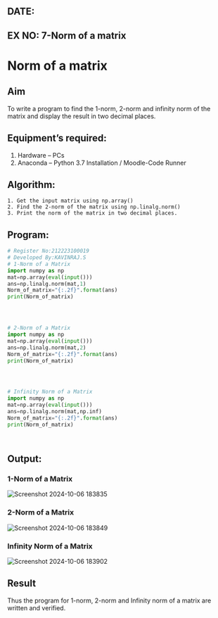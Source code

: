 ## DATE:
## EX NO: 7-Norm of a matrix
# Norm of a matrix
## Aim
To write a program to find the 1-norm, 2-norm and infinity norm of the matrix and display the result in two decimal places.
## Equipment’s required:
1.	Hardware – PCs
2.	Anaconda – Python 3.7 Installation / Moodle-Code Runner
## Algorithm:
	1. Get the input matrix using np.array()   
    2. Find the 2-norm of the matrix using np.linalg.norm()
	3. Print the norm of the matrix in two decimal places.
## Program:
```Python
# Register No:212223100019
# Developed By:KAVINRAJ.S
# 1-Norm of a Matrix
import numpy as np
mat=np.array(eval(input()))
ans=np.linalg.norm(mat,1)
Norm_of_matrix="{:.2f}".format(ans)
print(Norm_of_matrix)




# 2-Norm of a Matrix
import numpy as np
mat=np.array(eval(input()))
ans=np.linalg.norm(mat,2)
Norm_of_matrix="{:.2f}".format(ans)
print(Norm_of_matrix)




# Infinity Norm of a Matrix
import numpy as np
mat=np.array(eval(input()))
ans=np.linalg.norm(mat,np.inf)
Norm_of_matrix="{:.2f}".format(ans)
print(Norm_of_matrix)




```
## Output:
### 1-Norm of a Matrix
![Screenshot 2024-10-06 183835](https://github.com/user-attachments/assets/b57353fd-f9a7-4111-b25b-ba98ea0b3829)


### 2-Norm of a Matrix
![Screenshot 2024-10-06 183849](https://github.com/user-attachments/assets/ed47748f-0c78-4bd0-b91b-62f8a5e48cb8)

### Infinity Norm of a Matrix
![Screenshot 2024-10-06 183902](https://github.com/user-attachments/assets/6e4676ae-cc9a-44f5-9daa-6cb1a4c72b70)


## Result
Thus the program for 1-norm, 2-norm and Infinity norm of a matrix are written and verified.
